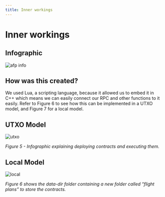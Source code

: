 ```yaml
---
title: Inner workings
---
```


# Inner workings

## Infographic
![afp info](https://aviannetwork.github.io/avian-docs/assets/img/image3.png)

## How was this created?
We used Lua, a scripting language, because it allowed us to embed it in C++ which means we can easily connect our RPC and other functions to it easily. Refer to Figure 6 to see how this can be implemented in a UTXO model, and Figure 7 for a local model.

## UTXO Model
![utxo](https://aviannetwork.github.io/avian-docs/assets/img/image29.png)

*Figure 5 - Infographic explaining deploying contracts and executing them.*

## Local Model
![local](https://aviannetwork.github.io/avian-docs/assets/img/image30.png)

*Figure 6 shows the data-dir folder containing a new folder called “flight plans” to store the contracts.*
